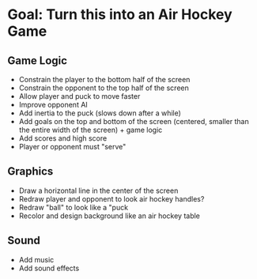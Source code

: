 # Goal: Turn this into an Air Hockey Game

## Game Logic
- Constrain the player to the bottom half of the screen
- Constrain the opponent to the top half of the screen
- Allow player and puck to move faster
- Improve opponent AI
- Add inertia to the puck (slows down after a while)
- Add goals on the top and bottom of the screen (centered, smaller than the entire width of the screen) + game logic
- Add scores and high score
- Player or opponent must "serve"

## Graphics
- Draw a horizontal line in the center of the screen
- Redraw player and opponent to look air hockey handles?
- Redraw "ball" to look like a "puck
- Recolor and design background like an air hockey table

## Sound
- Add music
- Add sound effects